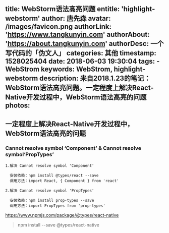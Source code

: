 title: WebStorm语法高亮问题
entitle: 'highlight-webstorm'
author: 唐先森
avatar: /images/favicon.png
authorLink: 'https://www.tangkunyin.com'
authorAbout: 'https://about.tangkunyin.com'
authorDesc: 一个写代码的「伪文人」
categories: 其他
timestamp: 1528025404
date: 2018-06-03 19:30:04
tags:
    - WebStrom
keywords: WebStrom, highlight-webstorm
description: 来自2018.1.23的笔记：WebStorm语法高亮问题。一定程度上解决React-Native开发过程中，WebStorm语法高亮的问题
photos:
---

## 一定程度上解决React-Native开发过程中，WebStorm语法高亮的问题

###  Cannot resolve symbol ‘Component’ & Cannot resolve symbol‘PropTypes’

```
1.解决 Cannot resolve symbol 'Component' 

  安装依赖：npm install @types/react --save
  调用方法：import React, { Component } from 'react'

2.解决 Cannot resolve symbol 'PropTypes'

  安装依赖：npm install prop-types --save
  调用方法：import PropTypes from 'prop-types'
```

https://www.npmjs.com/package/@types/react-native

> npm install --save @types/react-native

